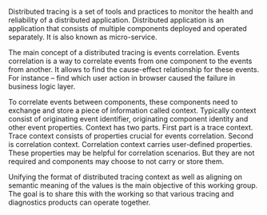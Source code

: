 Distributed tracing is a set of tools and practices to monitor the health and reliability of a distributed application. Distributed application is an application that consists of multiple components deployed and operated separately. It is also known as micro-service.

The main concept of a distributed tracing is events correlation. Events correlation is a way to correlate events from one component to the events from another. It allows to find the cause-effect relationship for these events. For instance – find which user action in browser caused the failure in business logic layer.

To correlate events between components, these components need to exchange and store a piece of information called context. Typically context consist of originating event identifier, originating component identity and other event properties. Context has two parts. First part is a trace context. Trace context consists of properties crucial for events correlation. Second is correlation context. Correlation context carries user-defined properties. These properties may be helpful for correlation scenarios. But they are not required and components may choose to not carry or store them.

Unifying the format of distributed tracing context as well as aligning on semantic meaning of the values is the main objective of this working group. The goal is to share this with the working so that various tracing and diagnostics products can operate together.